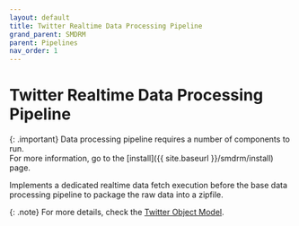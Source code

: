 ```yaml
---
layout: default
title: Twitter Realtime Data Processing Pipeline
grand_parent: SMDRM
parent: Pipelines
nav_order: 1
---
```


# Twitter Realtime Data Processing Pipeline

{: .important}
Data processing pipeline requires a number of components to run.
<br>
For more information, go to the [install]({{ site.baseurl }}/smdrm/install) page.

Implements a dedicated realtime data fetch execution before
the base data processing pipeline to package the raw data into a zipfile.

{: .note}
For more details, check the [Twitter Object Model](https://developer.twitter.com/en/docs/twitter-api/v1/data-dictionary/object-model/tweet).
